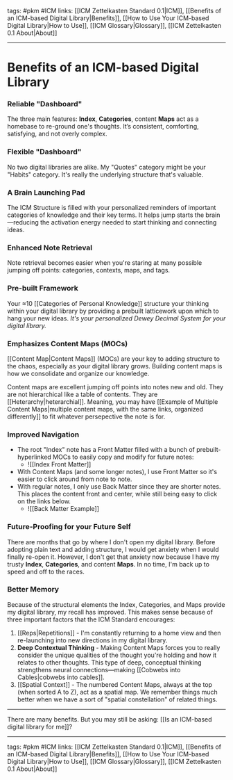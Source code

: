 tags: #pkm #ICM
links: [[ICM Zettelkasten Standard 0.1|ICM]], [[Benefits of an ICM-based Digital Library|Benefits]], [[How to Use Your ICM-based Digital Library|How to Use]], [[ICM Glossary|Glossary]], [[ICM Zettelkasten 0.1 About|About]]

---
# Benefits of an ICM-based Digital Library

### Reliable "Dashboard"
The three main features: **Index**, **Categories**, content **Maps** act as a homebase to re-ground one's thoughts. It’s consistent, comforting, satisfying, and not overly complex.

### Flexible "Dashboard"
No two digital libraries are alike. My "Quotes" category might be your "Habits" category. It's really the underlying structure that's valuable. 

### A Brain Launching Pad
The ICM Structure is filled with your personalized reminders of important categories of knowledge and their key terms. It helps jump starts the brain—reducing the activation energy needed to start thinking and connecting ideas.

### Enhanced Note Retrieval
Note retrieval becomes easier when you're staring at many possible jumping off points: categories, contexts, maps, and tags.

### Pre-built Framework
Your ≈10 [[Categories of Personal Knowledge]] structure your thinking within your digital library by providing a prebuilt latticework upon which to hang your new ideas. *It's your personalized Dewey Decimal System for your digital library.*

### Emphasizes Content Maps (MOCs)
[[Content Map|Content Maps]] (MOCs) are your key to adding structure to the chaos, especially as your digital library grows. Building content maps is how we consolidate and organize our knowledge. 

Content maps are excellent jumping off points into notes new and old. They are not hierarchical like a table of contents. They are [[Heterarchy|heterarchial]]. Meaning, you may have [[Example of Multiple Content Maps|multiple content maps, with the same links, organized differently]] to fit whatever persepective the note is for. 

### Improved Navigation
- The root "Index" note has a Front Matter filled with a bunch of prebuilt-hyperlinked MOCs to easily copy and modify for future notes:
	- ![[Index Front Matter]]
- With Content Maps (and some longer notes), I use Front Matter so it's easier to click around from note to note.
- With regular notes, I only use Back Matter since they are shorter notes. This places the content front and center, while still being easy to click on the links below.
	- ![[Back Matter Example]]

### Future-Proofing for your Future Self
There are months that go by where I don't open my digital library. Before adopting plain text and adding structure, I would get anxiety when I would finally re-open it. However, I don't get that anxiety now because I have my trusty **Index**, **Categories**, and content **Maps**. In no time, I'm back up to speed and off to the races.

### Better Memory
Because of the structural elements the Index, Categories, and Maps provide my digital library, my recall has improved. This makes sense because of three important factors that the ICM Standard encourages:
1. [[Reps|Repetitions]] - I'm constantly returning to a home view and then re-launching into new directions in my digital library.
2. **Deep Contextual Thinking** - Making Content Maps forces you to really consider the unique qualities of the thought you're holding and how it relates to other thoughts. This type of deep, conceptual thinking strengthens neural connections—making [[Cobwebs into Cables|cobwebs into cables]].
3. [[Spatial Context]] - The numbered Content Maps, always at the top (when sorted A to Z), act as a spatial map. We remember things much better when we have a sort of "spatial constellation" of related things. 

---
There are many benefits. But you may still be asking: [[Is an ICM-based digital library for me]]?

---
tags: #pkm #ICM
links: [[ICM Zettelkasten Standard 0.1|ICM]], [[Benefits of an ICM-based Digital Library|Benefits]], [[How to Use Your ICM-based Digital Library|How to Use]], [[ICM Glossary|Glossary]], [[ICM Zettelkasten 0.1 About|About]]
